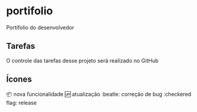 # portifolio
Portifolio do desenvolvedor

## Tarefas
O controle das tarefas desse projeto será realizado no GitHub

## Ícones
:package: nova funcionalidade
:up: atualização
:beatle: correção de bug
:checkered flag: release
